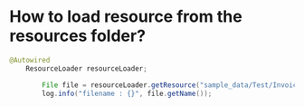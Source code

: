 # How to load resource from the resources folder?

```java
@Autowired
	ResourceLoader resourceLoader;
```


```java
		File file = resourceLoader.getResource("sample_data/Test/Invoice_6.pdf").getFile();
		log.info("filename : {}", file.getName());
```


